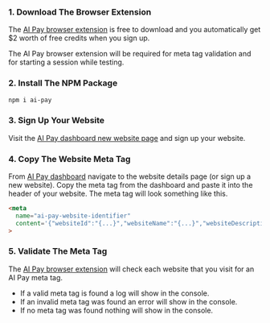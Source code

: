 ### 1. Download The Browser Extension
The [AI Pay browser extension](https://chromewebstore.google.com/detail/ai-pay/igghgdjfklipjmgldcdfnpppgaijmhfg) is free to download and you automatically get $2 worth of free credits when you sign up.

The AI Pay browser extension will be required for meta tag validation and for starting a session while testing.

### 2. Install The NPM Package
```bash
npm i ai-pay
```

### 3. Sign Up Your Website
Visit the [AI Pay dashboard new website page](https://www.joinaipay.com/dashboard/newwebsite) and sign up your website.

### 4. Copy The Website Meta Tag
From [AI Pay dashboard](https://www.joinaipay.com/dashboard) navigate to the website details page (or sign up a new website). Copy the meta tag from the dashboard and paste it into the header of your website. The meta tag will look something like this.
```html
<meta 
  name="ai-pay-website-identifier" 
  content='{"websiteId":"{...}","websiteName":"{...}","websiteDescription":"{...}","recommendedCredit":{...},"requestUsageOnPageLoad":{...}}'
>
```

### 5. Validate The Meta Tag
The [AI Pay browser extension](https://chromewebstore.google.com/detail/ai-pay/igghgdjfklipjmgldcdfnpppgaijmhfg) will check each website that you visit for an AI Pay meta tag.
- If a valid meta tag is found a log will show in the console.
- If an invalid meta tag was found an error will show in the console.
- If no meta tag was found nothing will show in the console.
